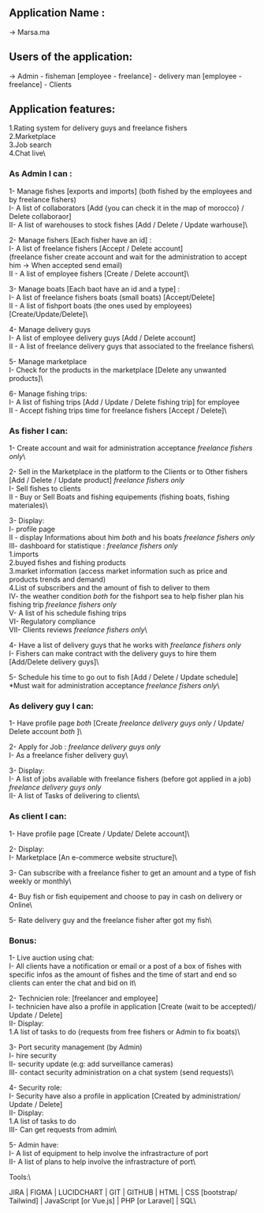 ## Application Name :

→ Marsa.ma

## Users of the application:

→ Admin - fisheman [employee - freelance] - delivery man [employee - freelance] - Clients

## Application features:
  1.Rating system for delivery guys and freelance fishers\
  2.Marketplace\
  3.Job search\
  4.Chat live\

### As Admin I can :
1- Manage fishes [exports and imports] (both fished by the employees and by freelance fishers)\
    I- A list of collaborators [Add {you can check it in the map of morocco} / Delete collaboraor]\
    II- A list of warehouses to stock fishes [Add / Delete / Update warhouse]\

2- Manage fishers [Each fisher have an id] :\
  I- A list of freelance fishers [Accept / Delete account]\
  (freelance fisher create account and wait for the administration to accept him → When accepted send email)\
  II - A list of employee fishers [Create / Delete account]\


3- Manage boats [Each baot have an id and a type] :\
	I- A list of freelance fishers boats (small boats) [Accept/Delete]\
	II - A list of fishport boats (the ones used by employees) [Create/Update/Delete]\

4- Manage delivery guys\
	I- A list of employee delivery guys [Add / Delete account]\
	II - A list of freelance delivery guys that associated to the freelance fishers\

5- Manage marketplace\
  I- Check for the products in the marketplace [Delete any unwanted products]\

6- Manage fishing trips:\
	I- A list of fishing trips [Add / Update / Delete fishing trip] for employee\
	II - Accept fishing trips time for freelance fishers [Accept / Delete]\


### As fisher I can:
1- Create account and wait for administration acceptance *freelance fishers only*\

2- Sell in the Marketplace in the platform to the Clients or to Other fishers [Add / Delete / Update product] *freelance fishers only*\
	I- Sell fishes to clients\
	II - Buy or Sell Boats and fishing equipements (fishing boats, fishing materiales)\

3- Display:\
  I- profile page\
  II - display Informations about him *both* and his boats *freelance fishers only*\
  III- dashboard for statistique : *freelance fishers only*\
    1.imports\
    2.buyed fishes and fishing products\
    3.market information (access market information such as price and products trends and demand)\
    4.List of subscribers and the amount of fish to deliver to them\
  IV- the weather condition *both* for the fishport sea to help fisher plan his fishing trip *freelance fishers only*\
	V- A list of his schedule fishing trips\
	VI- Regulatory compliance\
	VII- Clients reviews *freelance fishers only*\

4- Have a list of delivery guys that he works with *freelance fishers only*\
  I- Fishers can make contract with the delivery guys to hire them [Add/Delete delivery guys]\

5- Schedule his time to go out to fish [Add / Delete / Update schedule]\
  *Must wait for administration acceptance *freelance fishers only*\


### As delivery guy I can:

1- Have profile page *both* [Create *freelance delivery guys only* / Update/ Delete account *both* ]\

2- Apply for Job : *freelance delivery guys only*\
	I- As a freelance fisher delivery guy\

3- Display:\
  I- A list of jobs available with freelance fishers (before got applied in a job) *freelance delivery guys only*\
	II- A list of Tasks of delivering to clients\ 

### As client I can:

1- Have profile page [Create / Update/ Delete account]\

2- Display:\
	I- Marketplace [An e-commerce website structure]\

3- Can subscribe with a freelance fisher to get an amount and a type of fish weekly or monthly\

4- Buy fish or fish equipement and choose to pay in cash on delivery or Online\

5- Rate delivery guy and the freelance fisher after got my fish\

### Bonus:

1- Live auction using chat:\
  I- All clients have a notification or email or a post of a box of fishes with specific infos as the amount of fishes and the time of start and end so clients can 	enter the chat and bid on it\

2- Technicien role: [freelancer and employee]\
	I- technicien have also a profile in application [Create (wait to be accepted)/ Update / Delete]\
	II- Display:\
    		1.A list of tasks to do (requests from free fishers or Admin to fix boats)\

3- Port security management (by Admin)\
	I- hire security\
	II- security update (e.g: add surveillance cameras)\
	III- contact security administration on a chat system (send requests)\

4- Security role:\
	I- Security have also a profile in application [Created by administration/ Update / Delete]\
	II- Display:\
    		1.A list of tasks to do\
	III- Can get requests from admin\

5- Admin have:\
	I- A list of equipment to help involve the infrastracture of port\
	II- A list of plans to help involve the infrastracture of port\

Tools:\

JIRA | FIGMA | LUCIDCHART | GIT | GITHUB | HTML | CSS [bootstrap/ Tailwind] | JavaScript [or Vue.js] | PHP [or Laravel] | SQL\
